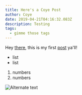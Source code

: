 ```yaml
---
title: Here's a Coye Post
author: Coye
date: 2019-04-21T04:16:32.083Z
description: Testing
tags:
  - gimme those tags
---
```

Hey [there](https://www.imdb.com/), this is my first [post](https://overreacted.io/) ya'll! 

* list
* list

1. numbers
2. numbers

![Alternate text](/img/someone.jpeg "Picture")

